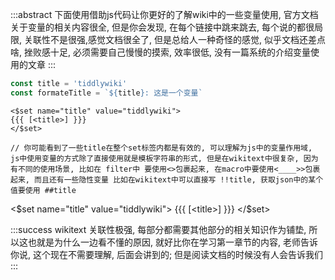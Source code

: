 :::abstract
下面使用借助js代码让你更好的了解wiki中的一些变量使用, 官方文档关于变量的相关内容很全, 但是你会发现, 在每个链接中跳来跳去, 每个说的都很局限, 关联性不是很强,感觉文档很全了, 但是总给人一种奇怪的感觉, 似乎文档还差点啥, 挫败感十足, 必须需要自己慢慢的摸索, 效率很低, 没有一篇系统的介绍变量使用的文章
:::

```js
const title = 'tiddlywiki'
const formateTitle = `${title}: 这是一个变量`
```

```wikitext
<$set name="title" value="tiddlywiki">
{{{ [<title>] }}}
</$set>

// 你可能看到了一些title在整个set标签内都是有效的, 可以理解为js中的变量作用域, js中使用变量的方式除了直接使用就是模板字符串的形式, 但是在wikitext中很复杂, 因为有不同的使用场景, 比如在 filter中 要使用<>包裹起来, 在macro中要使用<____>>包裹起来, 而且还有一些隐性变量 比如在wikitext中可以直接写 !!title, 获取json中的某个值要使用 ##title
```

<$set name="title" value="tiddlywiki">
{{{ [<title>] }}}
</$set>

:::success
wikitext 关联性极强, 每部分都需要其他部分的相关知识作为铺垫, 所以这也就是为什么一边看不懂的原因, 就好比你在学习第一章节的内容, 老师告诉你说, 这个现在不需要理解, 后面会讲到的; 但是阅读文档的时候没有人会告诉我们
:::